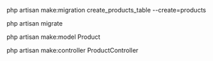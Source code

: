 php artisan make:migration create_products_table --create=products

php artisan migrate

php artisan make:model Product

php artisan make:controller ProductController
